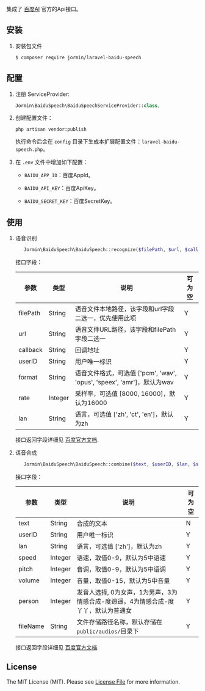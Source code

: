 集成了 [百度AI](http://ai.baidu.com/) 官方的Api接口。

## 安装

 1. 安装包文件

	``` bash
	$ composer require jormin/laravel-baidu-speech
	```

## 配置

1. 注册 ServiceProvider:
	
	```php
	Jormin\BaiduSpeech\BaiduSpeechServiceProvider::class,
	```

2. 创建配置文件：

	```shell
	php artisan vendor:publish
	```
	
	执行命令后会在 `config` 目录下生成本扩展配置文件：`laravel-baidu-speech.php`。
	
3. 在 `.env` 文件中增加如下配置：

	- `BAIDU_APP_ID`：百度AppId。

	- `BAIDU_API_KEY`：百度ApiKey。

	- `BAIDU_SECRET_KEY`：百度SecretKey。

## 使用

1. 语音识别
    
    ```php
       Jormin\BaiduSpeech\BaiduSpeech::recognize($filePath, $url, $callback, $userID, $format, $rate, $lan);
    ```
     
    接口字段：
    
    | 参数  | 类型  | 说明  | 可为空  |
    | ------------ | ------------ | ------------ | ------------ |
    | filePath | String | 语音文件本地路径，该字段和url字段二选一，优先使用此项 | Y |
    | url | String | 语音文件URL路径，该字段和filePath字段二选一 | Y |
    | callback | String | 回调地址 | Y |
    | userID | String | 用户唯一标识 | Y |
    | format | String | 语音文件格式，可选值 ['pcm', 'wav', 'opus', 'speex', 'amr']，默认为wav | Y |
    | rate | Integer | 采样率，可选值 [8000, 16000]，默认为16000 | Y |
    | lan | String | 语言，可选值 ['zh', 'ct', 'en']，默认为zh | Y |
    
    接口返回字段详细见 [百度官方文档](https://cloud.baidu.com/doc/SPEECH/ASR-Online-PHP-SDK.html).

2. 语音合成
    
    ```php
       Jormin\BaiduSpeech\BaiduSpeech::combine($text, $userID, $lan, $speed, $pitch, $volume, $person, $filename);
    ```
         
    接口字段：
    
    | 参数  | 类型  | 说明  | 可为空  |
    | ------------ | ------------ | ------------ | ------------ |
    | text | String | 合成的文本 | N |
    | userID | String | 用户唯一标识 | Y |
    | lan | String | 语言，可选值 ['zh']，默认为zh | Y |
    | speed | Integer | 语速，取值0-9，默认为5中语速 | Y |
    | pitch | Integer | 音调，取值0-9，默认为5中语调 | Y |
    | volume | Integer | 音量，取值0-15，默认为5中音量 | Y |
    | person | Integer | 发音人选择, 0为女声，1为男声，3为情感合成-度逍遥，4为情感合成-度丫丫，默认为普通女 | Y |
    | fileName | String | 文件存储路径名称，默认存储在`public/audios/`目录下 | Y |
    
    接口返回字段详细见 [百度官方文档](https://cloud.baidu.com/doc/SPEECH/TTS-Online-PHP-SDK.html).

## License

The MIT License (MIT). Please see [License File](LICENSE.md) for more information.
